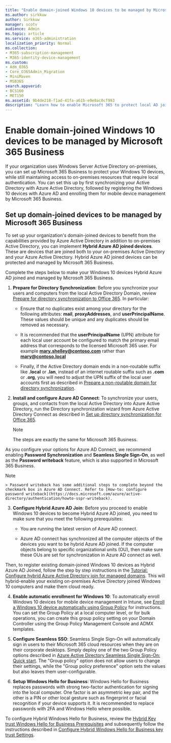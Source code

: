 ```yaml
---
title: "Enable domain-joined Windows 10 devices to be managed by Microsoft 365 Business"
ms.author: sirkkuw
author: Sirkkuw
manager: scotv
audience: Admin
ms.topic: article
ms.service: o365-administration
localization_priority: Normal
ms.collection:
- M365-subscription-management 
- M365-identity-device-management
ms.custom:
- Adm_O365
- Core_O365Admin_Migration
- MiniMaven
- MSB365
search.appverid:
- BCS160
- MET150
ms.assetid: 9b4de218-f1ad-41fa-a61b-e9e8ac0cf993
description: "Learn how to enable Microsoft 365 to protect local AD joined Windows 10 devices."
---
```


# Enable domain-joined Windows 10 devices to be managed by Microsoft 365 Business

If your organization uses Windows Server Active Directory on-premises, you can set up Microsoft 365 Business to protect your Windows 10 devices, while still maintaining access to on-premises resources that require local authentication. You can set this up by first synchronizing your Active Directory with Azure Active Directory, followed by registering the Windows 10 devices with Azure AD and enrolling them for mobile device management by Microsoft 365 Business.
  
## Set up domain-joined devices to be managed by Microsoft 365 Business

To set up your organization's domain-joined devices to benefit from the capabilities provided by Azure Active Directory in addition to on-premises Active Directory, you can implement **Hybrid Azure AD joined devices**. These are devices that are joined both to your on-premises Active Directory and your Azure Active Directory. Hybrid Azure AD joined devices can be protected and managed by Microsoft 365 Business. 
  
Complete the steps below to make your Windows 10 devices Hybrid Azure AD joined and managed by Microsoft 365 Business.
  
1. **Prepare for Directory Synchronization**: Before you synchronize your users and computers from the local Active Directory Domain, review [Prepare for directory synchronization to Office 365](https://docs.microsoft.com/office365/enterprise/prepare-for-directory-synchronization). In particular:

   - Ensure that no duplicates exist among your directory for the following attributes: **mail**, **proxyAddresses**, and **userPrincipalName**. These values should be unique and any duplicates should be removed as necessary.
   
   - It is recommended that the **userPrincipalName** (UPN) attribute for each local user account be configured to match the primary email address that corresponds to the licensed Microsoft 365 user. For example **mary.shelley@contoso.com** rather than **mary@contoso.local**
   
   - Finally, if the Active Directory domain ends in a non-routable suffix like **.local** or **.lan**, instead of an internet routable suffix such as **.com** or **.org**, you will need to adjust the UPN suffix of the local user accounts first as described in [Prepare a non-routable domain for directory synchronization](https://docs.microsoft.com/office365/enterprise/prepare-a-non-routable-domain-for-directory-synchronization). 

2. **Install and configure Azure AD Connect**: To synchronize your users, groups, and contacts from the local Active Directory into Azure Active Directory, run the Directory synchronization wizard from Azure Active Directory Connect as described in [Set up directory synchronization for Office 365](https://support.office.com/article/1b3b5318-6977-42ed-b5c7-96fa74b08846).
    
    > [!NOTE]
    > The steps are exactly the same for Microsoft 365 Business. 
    
As you configure your options for Azure AD Connect, we recommend enabling **Password Synchronization** and **Seamless Single Sign-On**, as well as the **Password writeback** feature, which is also supported in Microsoft 365 Business.

> [!NOTE]
    > Password writeback has some additional steps to complete beyond the checkmark box in Azure AD Connect. Refer to [How-to: configure password writeback](https://docs.microsoft.com/azure/active-directory/authentication/howto-sspr-writeback). 
     
3. **Configure Hybrid Azure AD Join**: Before you proceed to enable Windows 10 devices to become Hybrid Azure AD joined, you need to make sure that you meet the following prerequisites:

   - You are running the latest version of Azure AD connect.

   - Azure AD connect has synchronized all the computer objects of the devices you want to be hybrid Azure AD joined. If the computer objects belong to specific organizational units (OU), then make sure these OUs are set for synchronization in Azure AD connect as well.

Then, to register existing domain-joined Windows 10 devices as Hybrid Azure AD Joined, follow the step by step instructions in the [Tutorial: Configure hybrid Azure Active Directory join for managed domains](https://docs.microsoft.com/azure/active-directory/devices/hybrid-azuread-join-managed-domains#configure-hybrid-azure-ad-join). This will hybrid-enable your existing on-premises Active Directory joined Windows 10 computers and make them cloud ready.
    
4. **Enable automatic enrollment for Windows 10**: To automatically enroll Windows 10 devices for mobile device management in Intune, see [Enroll a Windows 10 device automatically using Group Policy](https://docs.microsoft.com/windows/client-management/mdm/enroll-a-windows-10-device-automatically-using-group-policy) for instructions. You can set the Group Policy at a local computer level, or for bulk operations, you can create this group policy setting on your Domain Controller using the Group Policy Management Console and ADMX templates.

5. **Configure Seamless SSO**: Seamless Single Sign-On will automatically sign in users to their Microsoft 365 cloud resources when they are on their corporate desktops. Simply deploy one of the two Group Policy options described in [Azure Active Directory Seamless Single Sign-On: Quick start](https://docs.microsoft.com/azure/active-directory/hybrid/how-to-connect-sso-quick-start#step-2-enable-the-feature). The "Group policy" option does not allow users to change their settings, while the "Group policy preference" option sets the values but also leaves them user-configurable.

6. **Setup Windows Hello for Business**: Windows Hello for Business replaces passwords with strong two-factor authentication for signing into the local computer. One factor is an asymmetric key pair, and the other is a PIN or other local gesture such as fingerprint or facial recognition if your device supports it. It is recommended to replace passwords with 2FA and Windows Hello where possible.

To configure Hybrid Windows Hello for Business, review the [Hybrid Key trust Windows Hello for Business Prerequisites](https://docs.microsoft.com/en-us/windows/security/identity-protection/hello-for-business/hello-hybrid-key-trust-prereqs) and subsequently follow the instructions described in [Configure Hybrid Windows Hello for Business key trust Settings](https://docs.microsoft.com/en-us/windows/security/identity-protection/hello-for-business/hello-hybrid-key-whfb-settings). 
